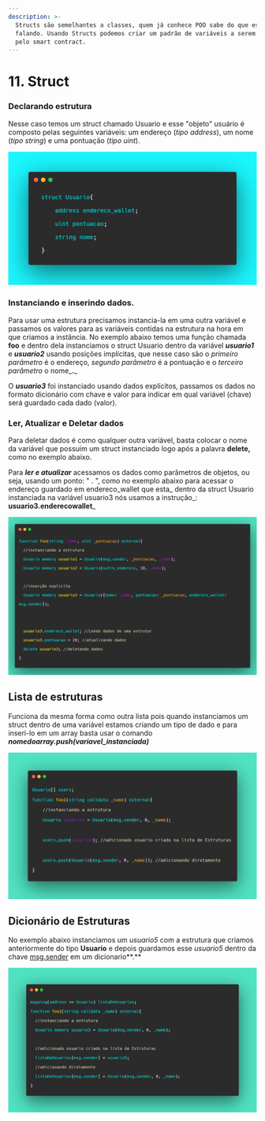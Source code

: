 ```yaml
---
description: >-
  Structs são semelhantes a classes, quem já conhece POO sabe do que estou
  falando. Usando Structs podemos criar um padrão de variáveis a serem usadas
  pelo smart contract.
---
```


# 11. Struct

### Declarando estrutura

Nesse caso temos um struct chamado Usuario e esse "objeto" usuário é composto pelas seguintes variáveis: um endereço (_tipo address_), um nome (_tipo string_) e uma pontuação (_tipo uint_).

![](<../assets/image(77).png>)

### Instanciando e inserindo dados.

Para usar uma estrutura precisamos instancia-la em uma outra variável e passamos os valores para as variáveis contidas na estrutura na hora em que criamos a instância. No exemplo abaixo temos uma função chamada **foo** e dentro dela instanciamos o struct Usuario dentro da variável _**usuario1**_ e _**usuario2**_ usando posições implícitas, que nesse caso são o _primeiro parâmetro_ é o endereço, _segundo parâmetro_ é a pontuação e o _terceiro parâmetro_ o nome_**.**_

O _**usuario3**_ foi instanciado usando dados explícitos, passamos os dados no formato dicionário com chave e valor para indicar em qual variável (chave) será guardado cada dado (valor).

### Ler, Atualizar e Deletar dados

Para deletar dados é como qualquer outra variável, basta colocar o nome da variável que possuim um struct instanciado logo após a palavra **delete,** como no exemplo abaixo.

Para _**ler e atualizar**_ acessamos os dados como parâmetros de objetos, ou seja, usando um ponto: " . ", como no exemplo abaixo para acessar o endereço guardado em endereco_wallet que esta_ dentro da struct Usuario instanciada na variável usuario3 nós usamos a instrução_: **usuario3.enderecowallet**_

![](<../assets/image(32).png>)

## Lista de estruturas

Funciona da mesma forma como outra lista pois quando instanciamos um struct dentro de uma variável estamos criando um tipo de dado e para inseri-lo em um array basta usar o comando _**nomedoarray.push(variavel\_instanciada)**_

![](<../assets/image(18).png>)

## Dicionário de Estruturas

No exemplo abaixo instanciamos um _usuario5_ com a estrutura que criamos anteriormente do tipo **Usuario** e depois guardamos esse _usuario5_ dentro da chave [msg.sender](variaveis-built-in-msg.sender-msg.value....md) em um dicionario**.**

![](<../assets/image(112).png>)
